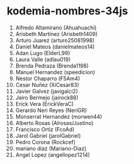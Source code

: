 # kodemia-nombres-34js

1. Alfredo Altamirano (Ahuahuachi)
2. Arisbeth Martínez (Arisbeth1409)
3. Arturo Juarez (arturo25081998)
4. Daniel Mateos (danielmateos14)
5. Adan Lugo (ElderL99)
6. Laura Valle (adlau019)
7. Brenda Pedraza (Brenda1198)
8. Manuel Hernandez (speedicion)
9. Nestor Chaparro (F5Am4)
10. Cesar Nuñez (XiCesar83)
11. Javier Galvez (javigalci2)
12. Jairo Bermejo (jairock88)
13. Erick Vera (ErickVeraC)
14. Gerardo Neri Reyes (NeriGR)
15. Monserrat Hernandez (morwen44)
16. Alberto Rosas (Alrosas/Justino)
17. Francisco Ortiz (FcoAd)
18. Jarol Gabriel (jarolGabriel)
19. Pedro Corona (Rockcef)
20. mariano diaz (Mariano-Diaz)
21. Angel Lopez (angellopez1214)